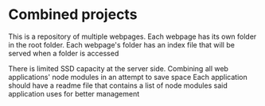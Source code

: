 # Combined projects

This is a repository of multiple webpages.
Each webpage has its own folder in the root folder.
Each webpage's folder has an index file that will be served when a folder is accessed

There is limited SSD capacity at the server side. Combining all web applications' node modules in an attempt to save space
Each application should have a readme file that contains a list of node modules said application uses for better management
